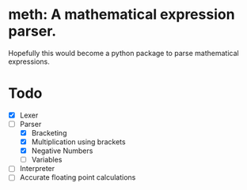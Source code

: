 # meth: A mathematical expression parser.

Hopefully this would become a python package to parse mathematical expressions.

# Todo

- [x] Lexer
- [ ] Parser
  - [x] Bracketing
  - [x] Multiplication using brackets
  - [x] Negative Numbers
  - [ ] Variables
- [ ] Interpreter
- [ ] Accurate floating point calculations

